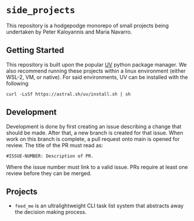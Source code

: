 # `side_projects`

This repository is a hodgepodge monorepo of small projects being 
undertaken by Peter Kaloyannis and Maria Navarro.

## Getting Started

This repository is built upon the popular [UV](https://github.com/astral-sh/uv) 
python package manager. We also recommend running these projects within a
linux environment (either WSL-2, VM, or native). For said environments, UV can
be installed with the following

```
curl -LsSf https://astral.sh/uv/install.sh | sh
```

## Development

Development is done by first creating an issue describing a change that should be
made. After that, a new branch is created for that issue. When work on this branch
is complete, a pull request onto main is opened for review. The title of the PR
must read as:

```
#ISSUE-NUMBER: Description of PR.
```

Where the issue number must link to a valid issue. PRs require at least one review 
before they can be merged.

## Projects

- `feed_me` is an ultralightweight CLI task list system that abstracts away the 
  decision making process.
